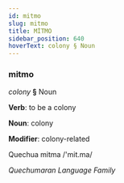 ```yaml
---
id: mitmo
slug: mitmo
title: MİTMO
sidebar_position: 640
hoverText: colony § Noun
---
```


### mitmo

*colony* **§** Noun

**Verb**: to be a colony

**Noun**: colony

**Modifier**: colony-related

Quechua mitma /'mit.ma/

*Quechumaran Language Family*
